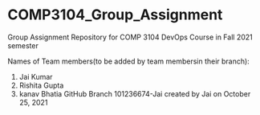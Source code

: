 # COMP3104_Group_Assignment
Group Assignment Repository for COMP 3104 DevOps Course in Fall 2021 semester

Names of Team members(to be added by team membersin their branch):
1. Jai Kumar
2. Rishita Gupta
3. kanav Bhatia
GitHub Branch 101236674-Jai created by Jai on October 25, 2021
